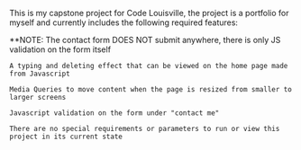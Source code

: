 This is my capstone project for Code Louisville, the project is a portfolio for myself and currently includes the following required features:

**NOTE: The contact form DOES NOT submit anywhere, there is only JS validation on the form itself

    A typing and deleting effect that can be viewed on the home page made from Javascript

    Media Queries to move content when the page is resized from smaller to larger screens

    Javascript validation on the form under "contact me"

    There are no special requirements or parameters to run or view this project in its current state
